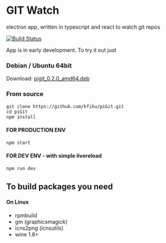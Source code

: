 # GIT Watch
electron app, written in typescript and react to watch git repos

[![Build Status](https://travis-ci.org/kfiku/piGit.svg?branch=master)](https://travis-ci.org/kfiku/piGit)

App is in early development. To try it out just

### Debian / Ubuntu 64bit

Download: [pigit_0.2.0_amd64.deb](https://github.com/kfiku/piGit/releases/download/0.2.0/pigit_0.2.0_amd64.deb)

### From source
```
git clone https://github.com/kfiku/piGit.git
cd piGit
npm install
```

#### FOR PRODUCTION ENV

```
npm start
```


#### FOR DEV ENV - with simple livereload

```
npm run dev
```


## To build packages you need

#### On Linux

* rpmbuild
* gm (graphicsmagick)
* icns2png (icnsutils)
* wine 1.8+
